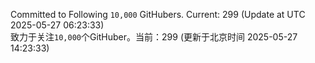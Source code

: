 Committed to Following `10,000` GitHubers. Current: <!-- FOLLOWING_COUNT -->299<!-- FOLLOWING_COUNT --> (Update at UTC <!-- LAST_UPDATED -->2025-05-27 06:23:33<!-- LAST_UPDATED -->)<br>
致力于关注`10,000`个GitHuber。当前：<!-- FOLLOWING_COUNT -->299<!-- FOLLOWING_COUNT --> (更新于北京时间 <!-- LAST_UPDATED_CST -->2025-05-27 14:23:33<!-- LAST_UPDATED_CST -->)
